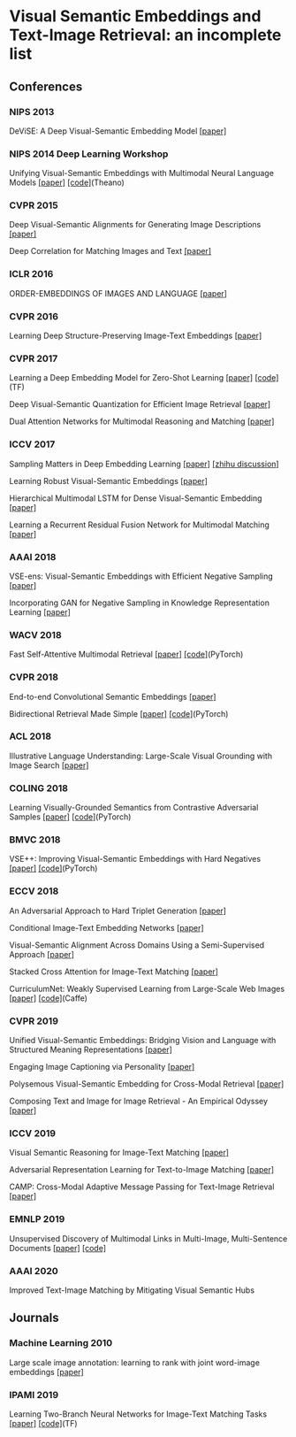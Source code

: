 # Visual Semantic Embeddings and Text-Image Retrieval: an incomplete list

## Conferences
### NIPS 2013
DeViSE: A Deep Visual-Semantic Embedding Model
[[paper]](https://papers.nips.cc/paper/5204-devise-a-deep-visual-semantic-embedding-model.pdf)

### NIPS 2014 Deep Learning Workshop
Unifying Visual-Semantic Embeddings with Multimodal Neural Language Models
[[paper]](https://arxiv.org/pdf/1411.2539.pdf)
[[code]](https://github.com/ryankiros/visual-semantic-embedding)(Theano)

### CVPR 2015
Deep Visual-Semantic Alignments for Generating Image Descriptions
[[paper]](https://cs.stanford.edu/people/karpathy/cvpr2015.pdf)

Deep Correlation for Matching Images and Text
[[paper]](http://openaccess.thecvf.com/content_cvpr_2015/papers/Yan_Deep_Correlation_for_2015_CVPR_paper.pdf)

### ICLR 2016
ORDER-EMBEDDINGS OF IMAGES AND LANGUAGE
[[paper]](https://arxiv.org/pdf/1511.06361.pdf)

### CVPR 2016
Learning Deep Structure-Preserving Image-Text Embeddings
[[paper]](http://slazebni.cs.illinois.edu/publications/cvpr16_structure.pdf)

### CVPR 2017
Learning a Deep Embedding Model for Zero-Shot Learning 
[[paper]](https://arxiv.org/pdf/1611.05088.pdf)
[[code]](https://github.com/lzrobots/DeepEmbeddingModel_ZSL)(TF)

Deep Visual-Semantic Quantization for Efficient Image Retrieval
[[paper]](http://openaccess.thecvf.com/content_cvpr_2017/papers/Cao_Deep_Visual-Semantic_Quantization_CVPR_2017_paper.pdf)

Dual Attention Networks for Multimodal Reasoning and Matching
[[paper]](http://openaccess.thecvf.com/content_cvpr_2017/papers/Nam_Dual_Attention_Networks_CVPR_2017_paper.pdf)

### ICCV 2017
Sampling Matters in Deep Embedding Learning 
[[paper]](https://arxiv.org/pdf/1706.07567.pdf)
[[zhihu discussion]](https://www.zhihu.com/question/61748966)

Learning Robust Visual-Semantic Embeddings
[[paper]](http://openaccess.thecvf.com/content_ICCV_2017/papers/Tsai_Learning_Robust_Visual-Semantic_ICCV_2017_paper.pdf)

Hierarchical Multimodal LSTM for Dense Visual-Semantic Embedding
[[paper]](http://openaccess.thecvf.com/content_ICCV_2017/papers/Niu_Hierarchical_Multimodal_LSTM_ICCV_2017_paper.pdf)

Learning a Recurrent Residual Fusion Network for Multimodal Matching 
[[paper]](http://openaccess.thecvf.com/content_ICCV_2017/papers/Liu_Learning_a_Recurrent_ICCV_2017_paper.pdf)

### AAAI 2018
VSE-ens: Visual-Semantic Embeddings with Efficient Negative Sampling
[[paper]](https://arxiv.org/pdf/1801.01632.pdf)

Incorporating GAN for Negative Sampling in Knowledge Representation Learning 
[[paper]](https://arxiv.org/pdf/1809.11017.pdf)

### WACV 2018
Fast Self-Attentive Multimodal Retrieval 
[[paper]](https://ieeexplore.ieee.org/stamp/stamp.jsp?tp=&arnumber=8354311&tag=1)
[[code]](https://github.com/jwehrmann/seam-retrieval)(PyTorch)

### CVPR 2018
End-to-end Convolutional Semantic Embeddings
[[paper]](https://ai.tencent.com/ailab/media/publications/cvpr/End-to-end_Convolutional_Semantic_Embeddings.pdf)
 
Bidirectional Retrieval Made Simple 
[[paper]](http://openaccess.thecvf.com/content_cvpr_2018/papers/Wehrmann_Bidirectional_Retrieval_Made_CVPR_2018_paper.pdf)
[[code]](https://github.com/jwehrmann/chain-vse)(PyTorch)

### ACL 2018
Illustrative Language Understanding: Large-Scale Visual Grounding with Image Search
[[paper]](https://aclweb.org/anthology/P18-1085)

### COLING 2018
Learning Visually-Grounded Semantics from Contrastive Adversarial Samples
[[paper]](https://aclweb.org/anthology/C18-1315)
[[code]](https://github.com/ExplorerFreda/VSE-C)(PyTorch)

### BMVC 2018
VSE++: Improving Visual-Semantic Embeddings with Hard Negatives
[[paper]](https://arxiv.org/pdf/1707.05612.pdf)
[[code]](https://github.com/fartashf/vsepp)(PyTorch)

### ECCV 2018
An Adversarial Approach to Hard Triplet Generation 
[[paper]](http://openaccess.thecvf.com/content_ECCV_2018/papers/Yiru_Zhao_A_Principled_Approach_ECCV_2018_paper.pdf)

Conditional Image-Text Embedding Networks 
[[paper]](https://arxiv.org/pdf/1711.08389.pdf)

Visual-Semantic Alignment Across Domains Using a Semi-Supervised Approach
[[paper]](http://openaccess.thecvf.com/content_ECCVW_2018/papers/11134/Carraggi_Visual-Semantic_Alignment_Across_Domains_Using_a_Semi-Supervised_Approach_ECCVW_2018_paper.pdf)

Stacked Cross Attention for Image-Text Matching
[[paper]](https://eccv2018.org/openaccess/content_ECCV_2018/papers/Kuang-Huei_Lee_Stacked_Cross_Attention_ECCV_2018_paper.pdf)

CurriculumNet: Weakly Supervised Learning from Large-Scale Web Images
[[paper]](http://openaccess.thecvf.com/content_ECCV_2018/papers/Sheng_Guo_CurriculumNet_Learning_from_ECCV_2018_paper.pdf)
[[code]](https://github.com/MalongTech/research-curriculumnet)(Caffe)

### CVPR 2019
Unified Visual-Semantic Embeddings: Bridging Vision and Language with Structured Meaning Representations
[[paper]](https://arxiv.org/pdf/1904.05521.pdf)

Engaging Image Captioning via Personality
[[paper]](https://arxiv.org/pdf/1810.10665.pdf)

Polysemous Visual-Semantic Embedding for Cross-Modal Retrieval
[[paper]](https://arxiv.org/pdf/1906.04402.pdf)
 
Composing Text and Image for Image Retrieval - An Empirical Odyssey
[[paper]](https://arxiv.org/pdf/1812.07119.pdf)

### ICCV 2019
Visual Semantic Reasoning for Image-Text Matching
[[paper]](https://arxiv.org/pdf/1909.02701.pdf)

Adversarial Representation Learning for Text-to-Image Matching
[[paper]](https://arxiv.org/pdf/1908.10534.pdf)

CAMP: Cross-Modal Adaptive Message Passing for Text-Image Retrieval
[[paper]](https://arxiv.org/pdf/1909.05506.pdf)

### EMNLP 2019
Unsupervised Discovery of Multimodal Links in Multi-Image, Multi-Sentence Documents
[[paper]](https://arxiv.org/pdf/1904.07826.pdf)
[[code]](https://github.com/jmhessel/multi-retrieval)

### AAAI 2020
Improved Text-Image Matching by Mitigating Visual Semantic Hubs


## Journals
### Machine Learning 2010
Large scale image annotation: learning to rank with joint word-image embeddings
[[paper]](https://link.springer.com/content/pdf/10.1007%2Fs10994-010-5198-3.pdf)

### IPAMI 2019 
Learning Two-Branch Neural Networks for Image-Text Matching Tasks
[[paper]](https://arxiv.org/pdf/1704.03470.pdf)
[[code]](https://github.com/lwwang/Two_branch_network)(TF)
